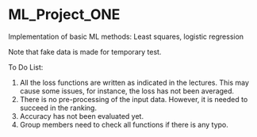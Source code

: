 # ML_Project_ONE
Implementation of basic ML methods: Least squares, logistic regression

Note that fake data is made for temporary test.

To Do List:
1. All the loss functions are written as indicated in the lectures. This may cause some issues, for instance, the loss has not been averaged.
2. There is no pre-processing of the input data. However, it is needed to succeed in the ranking.
3. Accuracy has not been evaluated yet.
4. Group members need to check all functions if there is any typo.
